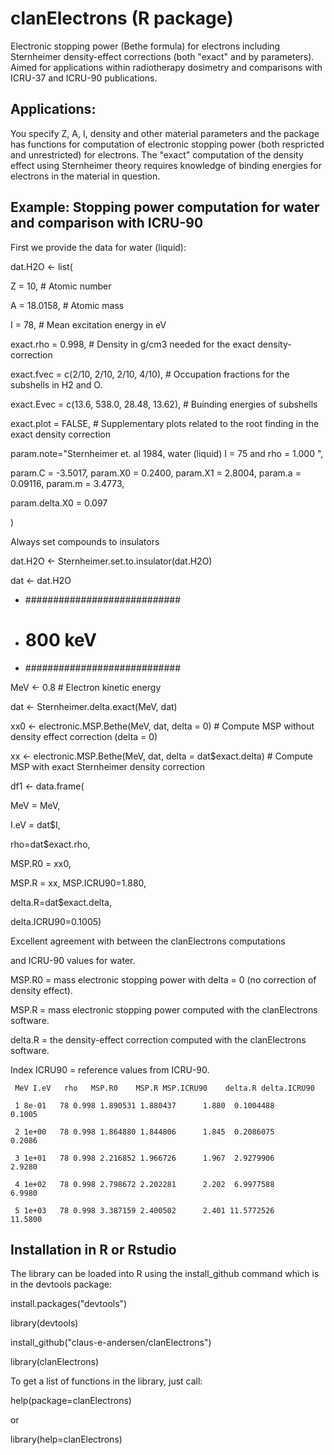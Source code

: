 # clanElectrons (R package)
Electronic stopping power (Bethe formula) for electrons including Sternheimer density-effect corrections
(both "exact" and by parameters). Aimed for applications within radiotherapy dosimetry and comparisons with ICRU-37 
and ICRU-90 publications.

## Applications:
You specify Z, A, I, density and other material parameters and the package has functions for computation
of electronic stopping power (both respricted and unrestricted) for electrons. The "exact" computation
of the density effect using Sternheimer theory requires knowledge of binding energies for electrons in the
material in question.

## Example: Stopping power computation for water and comparison with ICRU-90

First we provide the data for water (liquid):

dat.H2O <- list(

  Z    = 10,       # Atomic number
  
  A    = 18.0158,  # Atomic mass
  
  I    = 78,       # Mean excitation energy in eV
  
  exact.rho =  0.998, # Density in g/cm3 needed for the exact density-correction
  
  exact.fvec = c(2/10, 2/10, 2/10, 4/10), # Occupation fractions for the subshells in H2 and O.
  
  exact.Evec = c(13.6, 538.0, 28.48, 13.62), # Buínding energies of subshells
  
  exact.plot = FALSE, # Supplementary plots related to the root finding in the exact density correction
  
  param.note="Sternheimer et. al 1984, water (liquid) I = 75 and rho = 1.000 ", 
  
  param.C = -3.5017, param.X0 = 0.2400, param.X1 = 2.8004, param.a  = 0.09116, param.m  = 3.4773,
  
  param.delta.X0 = 0.097
  
)

Always set compounds to insulators

dat.H2O <- Sternheimer.set.to.insulator(dat.H2O)

dat <- dat.H2O

- ############################
- # 800 keV
- ############################

MeV <- 0.8 # Electron kinetic energy

dat <- Sternheimer.delta.exact(MeV, dat)

xx0 <- electronic.MSP.Bethe(MeV, dat, delta = 0) # Compute MSP without density effect correction (delta = 0)

xx <- electronic.MSP.Bethe(MeV, dat, delta = dat$exact.delta) # Compute MSP with exact Sternheimer density correction

df1 <- data.frame(

MeV = MeV, 

I.eV = dat$I, 

rho=dat$exact.rho, 

MSP.R0 = xx0,

MSP.R = xx, MSP.ICRU90=1.880,
                  
delta.R=dat$exact.delta, 

delta.ICRU90=0.1005)


  Excellent agreement with between the clanElectrons computations

  and ICRU-90 values for water. 

  MSP.R0 = mass electronic stopping power with delta = 0 (no correction of density effect).

  MSP.R =  mass electronic stopping power computed with the clanElectrons software.

  delta.R = the density-effect correction computed with the clanElectrons software.

  Index ICRU90 = reference values from ICRU-90.


     MeV I.eV   rho   MSP.R0    MSP.R MSP.ICRU90    delta.R delta.ICRU90
     
     1 8e-01   78 0.998 1.890531 1.880437      1.880  0.1004488       0.1005
     
     2 1e+00   78 0.998 1.864880 1.844806      1.845  0.2086075       0.2086
     
     3 1e+01   78 0.998 2.216852 1.966726      1.967  2.9279906       2.9280
     
     4 1e+02   78 0.998 2.798672 2.202281      2.202  6.9977588       6.9980
     
     5 1e+03   78 0.998 3.387159 2.400502      2.401 11.5772526      11.5800

     
## Installation in R or Rstudio

The library can be loaded into R using the install_github command which is in the devtools package:

install.packages("devtools")

library(devtools)

install_github("claus-e-andersen/clanElectrons")

library(clanElectrons)

To get a list of functions in the library, just call:

help(package=clanElectrons)

or

library(help=clanElectrons)
